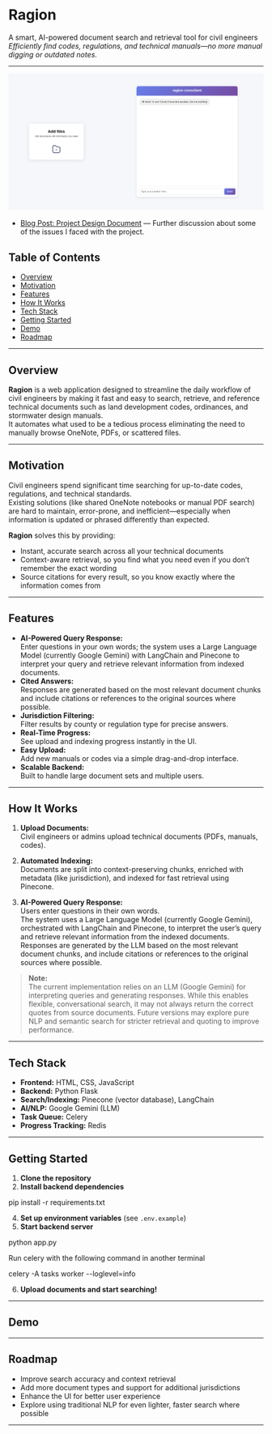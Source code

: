 # Ragion

A smart, AI-powered document search and retrieval tool for civil engineers  
_Efficiently find codes, regulations, and technical manuals—no more manual digging or outdated notes._

---

![Project Screenshot](static/images/screen-shot.png "A screenshot of the application")

- [Blog Post: Project Design Document](https://fulphrone.netlify.app/blog/ragion/) — Further discussion about some of the issues I faced with the project.

## Table of Contents

- [Overview](#overview)
- [Motivation](#motivation)
- [Features](#features)
- [How It Works](#how-it-works)
- [Tech Stack](#tech-stack)
- [Getting Started](#getting-started)
- [Demo](#demo)
- [Roadmap](#roadmap)
  <!-- - [Contributing](#contributing) -->
  <!-- - [License](#license) -->

---

## Overview

**Ragion** is a web application designed to streamline the daily workflow of civil engineers by making it fast and easy to search, retrieve, and reference technical documents such as land development codes, ordinances, and stormwater design manuals.  
It automates what used to be a tedious process eliminating the need to manually browse OneNote, PDFs, or scattered files.

---

## Motivation

Civil engineers spend significant time searching for up-to-date codes, regulations, and technical standards.  
Existing solutions (like shared OneNote notebooks or manual PDF search) are hard to maintain, error-prone, and inefficient—especially when information is updated or phrased differently than expected.

**Ragion** solves this by providing:

- Instant, accurate search across all your technical documents
- Context-aware retrieval, so you find what you need even if you don’t remember the exact wording
- Source citations for every result, so you know exactly where the information comes from

---

## Features

- **AI-Powered Query Response:**  
  Enter questions in your own words; the system uses a Large Language Model (currently Google Gemini) with LangChain and Pinecone to interpret your query and retrieve relevant information from indexed documents.
- **Cited Answers:**  
  Responses are generated based on the most relevant document chunks and include citations or references to the original sources where possible.
- **Jurisdiction Filtering:**  
  Filter results by county or regulation type for precise answers.
- **Real-Time Progress:**  
  See upload and indexing progress instantly in the UI.
- **Easy Upload:**  
  Add new manuals or codes via a simple drag-and-drop interface.
- **Scalable Backend:**  
  Built to handle large document sets and multiple users.

---

## How It Works

1. **Upload Documents:**  
   Civil engineers or admins upload technical documents (PDFs, manuals, codes).

2. **Automated Indexing:**  
   Documents are split into context-preserving chunks, enriched with metadata (like jurisdiction), and indexed for fast retrieval using Pinecone.

3. **AI-Powered Query Response:**  
   Users enter questions in their own words.  
   The system uses a Large Language Model (currently Google Gemini), orchestrated with LangChain and Pinecone, to interpret the user’s query and retrieve relevant information from the indexed documents.  
   Responses are generated by the LLM based on the most relevant document chunks, and include citations or references to the original sources where possible.

> **Note:**  
> The current implementation relies on an LLM (Google Gemini) for interpreting queries and generating responses. While this enables flexible, conversational search, it may not always return the correct quotes from source documents. Future versions may explore pure NLP and semantic search for stricter retrieval and quoting to improve performance.

---

## Tech Stack

- **Frontend:** HTML, CSS, JavaScript
- **Backend:** Python Flask
- **Search/Indexing:** Pinecone (vector database), LangChain
- **AI/NLP:** Google Gemini (LLM)
- **Task Queue:** Celery
- **Progress Tracking:** Redis

---

## Getting Started

1. **Clone the repository**
2. **Install backend dependencies**

pip install -r requirements.txt

4. **Set up environment variables** (see `.env.example`)
5. **Start backend server**

python app.py

Run celery with the following command in another terminal

celery -A tasks worker --loglevel=info

6. **Upload documents and start searching!**

<!-- > _Detailed setup and deployment instructions coming soon._ -->

---

## Demo

<!-- > _Add screenshots or a link to a demo video here._ -->

---

## Roadmap

- Improve search accuracy and context retrieval
- Add more document types and support for additional jurisdictions
- Enhance the UI for better user experience
- Explore using traditional NLP for even lighter, faster search where possible

---

<!-- ## Contributing

Contributions are welcome!
If you have ideas, find a bug, or want to help improve Ragion, please open an issue or submit a pull request. -->

<!-- ---

## License

MIT License

--- -->
